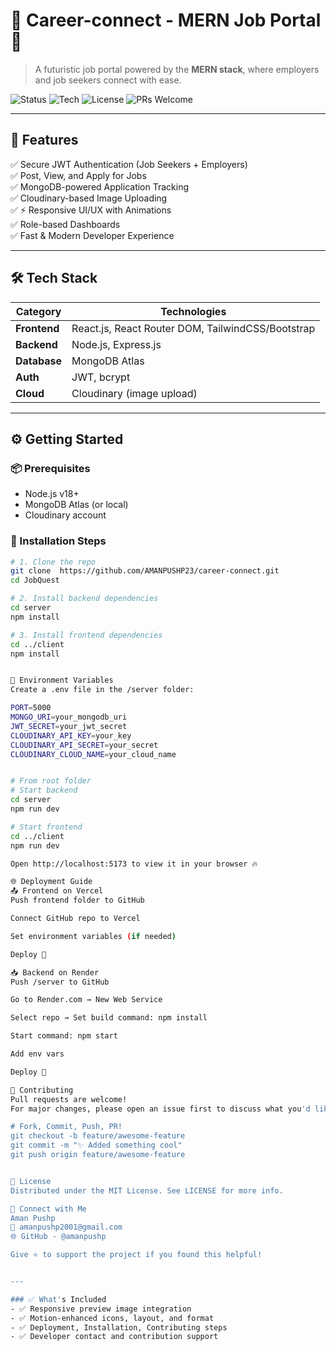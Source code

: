 # 💼 Career-connect - MERN Job Portal 🚀



> A futuristic job portal powered by the **MERN stack**, where employers and job seekers connect with ease.

![Status](https://img.shields.io/badge/status-active-brightgreen?style=flat-square)
![Tech](https://img.shields.io/badge/MERN%20Stack-MongoDB%2CExpress%2CReact%2CNode-blue?style=flat-square)
![License](https://img.shields.io/badge/license-MIT-lightgrey?style=flat-square)
![PRs Welcome](https://img.shields.io/badge/PRs-welcome-green?style=flat-square)

---

## 🌟 Features

✅ Secure JWT Authentication (Job Seekers + Employers)  
✅ Post, View, and Apply for Jobs  
✅ MongoDB-powered Application Tracking  
✅ Cloudinary-based Image Uploading  
✅ ⚡ Responsive UI/UX with Animations  
✅ Role-based Dashboards  
✅ Fast & Modern Developer Experience

---

## 🛠️ Tech Stack

| Category       | Technologies                                     |
|----------------|--------------------------------------------------|
| **Frontend**   | React.js, React Router DOM, TailwindCSS/Bootstrap |
| **Backend**    | Node.js, Express.js                              |
| **Database**   | MongoDB Atlas                                    |
| **Auth**       | JWT, bcrypt                                       |
| **Cloud**      | Cloudinary (image upload)                        |

---

## ⚙️ Getting Started

### 📦 Prerequisites

- Node.js v18+  
- MongoDB Atlas (or local)  
- Cloudinary account  

### 🚀 Installation Steps

```bash
# 1. Clone the repo
git clone  https://github.com/AMANPUSHP23/career-connect.git
cd JobQuest

# 2. Install backend dependencies
cd server
npm install

# 3. Install frontend dependencies
cd ../client
npm install


🔐 Environment Variables
Create a .env file in the /server folder:

PORT=5000
MONGO_URI=your_mongodb_uri
JWT_SECRET=your_jwt_secret
CLOUDINARY_API_KEY=your_key
CLOUDINARY_API_SECRET=your_secret
CLOUDINARY_CLOUD_NAME=your_cloud_name


# From root folder
# Start backend
cd server
npm run dev

# Start frontend
cd ../client
npm run dev

Open http://localhost:5173 to view it in your browser 🔥

🌐 Deployment Guide
📤 Frontend on Vercel
Push frontend folder to GitHub

Connect GitHub repo to Vercel

Set environment variables (if needed)

Deploy 🎉

📥 Backend on Render
Push /server to GitHub

Go to Render.com → New Web Service

Select repo → Set build command: npm install

Start command: npm start

Add env vars

Deploy 🚀

🤝 Contributing
Pull requests are welcome!
For major changes, please open an issue first to discuss what you'd like to change.

# Fork, Commit, Push, PR!
git checkout -b feature/awesome-feature
git commit -m "✨ Added something cool"
git push origin feature/awesome-feature


📄 License
Distributed under the MIT License. See LICENSE for more info.

💬 Connect with Me
Aman Pushp
📧 amanpushp2001@gmail.com
🌐 GitHub - @amanpushp

Give ⭐ to support the project if you found this helpful!


---

### ✅ What's Included
- ✅ Responsive preview image integration
- ✅ Motion-enhanced icons, layout, and format
- ✅ Deployment, Installation, Contributing steps
- ✅ Developer contact and contribution support


